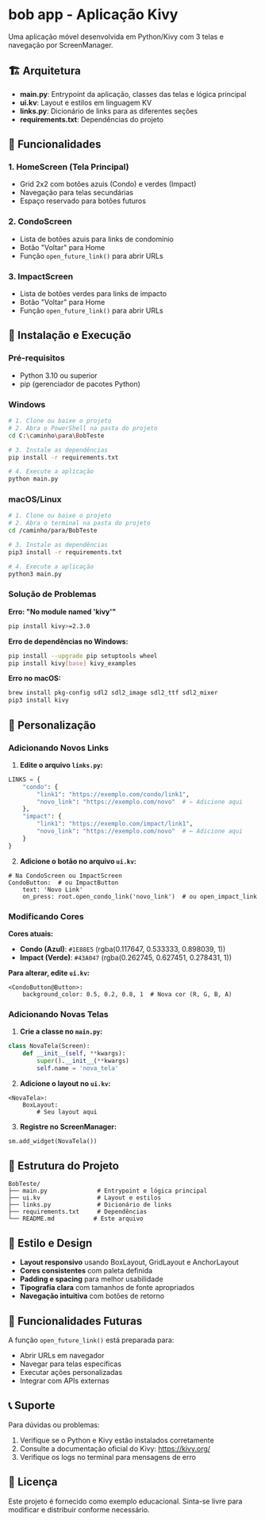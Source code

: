 # bob app - Aplicação Kivy

Uma aplicação móvel desenvolvida em Python/Kivy com 3 telas e navegação por ScreenManager.

## 🏗️ Arquitetura

- **main.py**: Entrypoint da aplicação, classes das telas e lógica principal
- **ui.kv**: Layout e estilos em linguagem KV
- **links.py**: Dicionário de links para as diferentes seções
- **requirements.txt**: Dependências do projeto

## 📱 Funcionalidades

### 1. HomeScreen (Tela Principal)
- Grid 2x2 com botões azuis (Condo) e verdes (Impact)
- Navegação para telas secundárias
- Espaço reservado para botões futuros

### 2. CondoScreen
- Lista de botões azuis para links de condomínio
- Botão "Voltar" para Home
- Função `open_future_link()` para abrir URLs

### 3. ImpactScreen
- Lista de botões verdes para links de impacto
- Botão "Voltar" para Home
- Função `open_future_link()` para abrir URLs

## 🚀 Instalação e Execução

### Pré-requisitos
- Python 3.10 ou superior
- pip (gerenciador de pacotes Python)

### Windows
```bash
# 1. Clone ou baixe o projeto
# 2. Abra o PowerShell na pasta do projeto
cd C:\caminho\para\BobTeste

# 3. Instale as dependências
pip install -r requirements.txt

# 4. Execute a aplicação
python main.py
```

### macOS/Linux
```bash
# 1. Clone ou baixe o projeto
# 2. Abra o terminal na pasta do projeto
cd /caminho/para/BobTeste

# 3. Instale as dependências
pip3 install -r requirements.txt

# 4. Execute a aplicação
python3 main.py
```

### Solução de Problemas

**Erro: "No module named 'kivy'"**
```bash
pip install kivy>=2.3.0
```

**Erro de dependências no Windows:**
```bash
pip install --upgrade pip setuptools wheel
pip install kivy[base] kivy_examples
```

**Erro no macOS:**
```bash
brew install pkg-config sdl2 sdl2_image sdl2_ttf sdl2_mixer
pip3 install kivy
```

## 🔧 Personalização

### Adicionando Novos Links

1. **Edite o arquivo `links.py`:**
```python
LINKS = {
    "condo": {
        "link1": "https://exemplo.com/condo/link1",
        "novo_link": "https://exemplo.com/novo"  # ← Adicione aqui
    },
    "impact": {
        "link1": "https://exemplo.com/impact/link1",
        "novo_link": "https://exemplo.com/novo"  # ← Adicione aqui
    }
}
```

2. **Adicione o botão no arquivo `ui.kv`:**
```kv
# Na CondoScreen ou ImpactScreen
CondoButton:  # ou ImpactButton
    text: 'Novo Link'
    on_press: root.open_condo_link('novo_link')  # ou open_impact_link
```

### Modificando Cores

**Cores atuais:**
- **Condo (Azul)**: `#1E88E5` (rgba(0.117647, 0.533333, 0.898039, 1))
- **Impact (Verde)**: `#43A047` (rgba(0.262745, 0.627451, 0.278431, 1))

**Para alterar, edite `ui.kv`:**
```kv
<CondoButton@Button>:
    background_color: 0.5, 0.2, 0.8, 1  # Nova cor (R, G, B, A)
```

### Adicionando Novas Telas

1. **Crie a classe no `main.py`:**
```python
class NovaTela(Screen):
    def __init__(self, **kwargs):
        super().__init__(**kwargs)
        self.name = 'nova_tela'
```

2. **Adicione o layout no `ui.kv`:**
```kv
<NovaTela>:
    BoxLayout:
        # Seu layout aqui
```

3. **Registre no ScreenManager:**
```python
sm.add_widget(NovaTela())
```

## 📁 Estrutura do Projeto

```
BobTeste/
├── main.py              # Entrypoint e lógica principal
├── ui.kv                # Layout e estilos
├── links.py             # Dicionário de links
├── requirements.txt     # Dependências
└── README.md           # Este arquivo
```

## 🎨 Estilo e Design

- **Layout responsivo** usando BoxLayout, GridLayout e AnchorLayout
- **Cores consistentes** com paleta definida
- **Padding e spacing** para melhor usabilidade
- **Tipografia clara** com tamanhos de fonte apropriados
- **Navegação intuitiva** com botões de retorno

## 🔗 Funcionalidades Futuras

A função `open_future_link()` está preparada para:
- Abrir URLs em navegador
- Navegar para telas específicas
- Executar ações personalizadas
- Integrar com APIs externas

## 📞 Suporte

Para dúvidas ou problemas:
1. Verifique se o Python e Kivy estão instalados corretamente
2. Consulte a documentação oficial do Kivy: https://kivy.org/
3. Verifique os logs no terminal para mensagens de erro

## 📄 Licença

Este projeto é fornecido como exemplo educacional. Sinta-se livre para modificar e distribuir conforme necessário.
